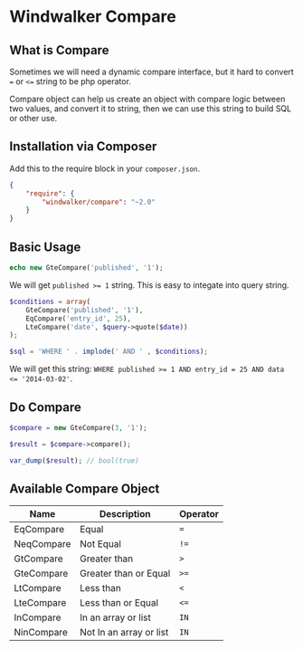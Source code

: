 # Windwalker Compare

## What is Compare

Sometimes we will need a dynamic compare interface, but it hard to convert `=` or `<=` string to be php operator.

Compare object can help us create an object with compare logic between two values, and convert it to string, then we can use this string to build SQL or other use.

## Installation via Composer

Add this to the require block in your `composer.json`.

``` json
{
    "require": {
        "windwalker/compare": "~2.0"
    }
}
```

## Basic Usage

``` php
echo new GteCompare('published', '1');
```

We will get `published >= 1` string. This is easy to integate into query string.

``` php
$conditions = array(
    GteCompare('published', '1'),
    EqCompare('entry_id', 25),
    LteCompare('date', $query->quote($date))
);

$sql = 'WHERE ' . implode(' AND ' , $conditions);
```

We will get this string: `WHERE published >= 1 AND entry_id = 25 AND data <= '2014-03-02'`.

## Do Compare

``` php
$compare = new GteCompare(3, '1');

$result = $compare->compare();

var_dump($result); // bool(true)
```

## Available Compare Object

| Name       | Description         | Operator |
| ---------- | ------------------- | -------- |
| EqCompare  | Equal                    | `=`  |
| NeqCompare | Not Equal                | `!=` |
| GtCompare  | Greater than             | `>`  |
| GteCompare | Greater than or Equal    | `>=` |
| LtCompare  | Less than                | `<`  |
| LteCompare | Less than or Equal       | `<=` |
| InCompare  | In an array or list      | `IN` |
| NinCompare | Not In an array or list  | `IN` |
